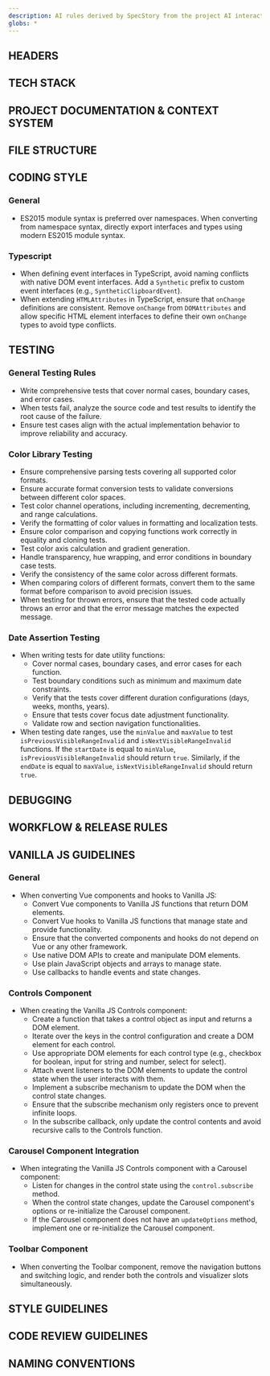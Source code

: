 ```yaml
---
description: AI rules derived by SpecStory from the project AI interaction history
globs: *
---
```


## HEADERS

## TECH STACK

## PROJECT DOCUMENTATION & CONTEXT SYSTEM

## FILE STRUCTURE

## CODING STYLE

### General

- ES2015 module syntax is preferred over namespaces. When converting from namespace syntax, directly export interfaces and types using modern ES2015 module syntax.

### Typescript

- When defining event interfaces in TypeScript, avoid naming conflicts with native DOM event interfaces. Add a `Synthetic` prefix to custom event interfaces (e.g., `SyntheticClipboardEvent`).
- When extending `HTMLAttributes` in TypeScript, ensure that `onChange` definitions are consistent. Remove `onChange` from `DOMAttributes` and allow specific HTML element interfaces to define their own `onChange` types to avoid type conflicts.

## TESTING

### General Testing Rules
- Write comprehensive tests that cover normal cases, boundary cases, and error cases.
- When tests fail, analyze the source code and test results to identify the root cause of the failure.
- Ensure test cases align with the actual implementation behavior to improve reliability and accuracy.

### Color Library Testing
- Ensure comprehensive parsing tests covering all supported color formats.
- Ensure accurate format conversion tests to validate conversions between different color spaces.
- Test color channel operations, including incrementing, decrementing, and range calculations.
- Verify the formatting of color values in formatting and localization tests.
- Ensure color comparison and copying functions work correctly in equality and cloning tests.
- Test color axis calculation and gradient generation.
- Handle transparency, hue wrapping, and error conditions in boundary case tests.
- Verify the consistency of the same color across different formats.
- When comparing colors of different formats, convert them to the same format before comparison to avoid precision issues.
- When testing for thrown errors, ensure that the tested code actually throws an error and that the error message matches the expected message.

### Date Assertion Testing

- When writing tests for date utility functions:
    - Cover normal cases, boundary cases, and error cases for each function.
    - Test boundary conditions such as minimum and maximum date constraints.
    - Verify that the tests cover different duration configurations (days, weeks, months, years).
    - Ensure that tests cover focus date adjustment functionality.
    - Validate row and section navigation functionalities.
- When testing date ranges, use the `minValue` and `maxValue` to test `isPreviousVisibleRangeInvalid` and `isNextVisibleRangeInvalid` functions. If the `startDate` is equal to `minValue`, `isPreviousVisibleRangeInvalid` should return `true`. Similarly, if the `endDate` is equal to `maxValue`, `isNextVisibleRangeInvalid` should return `true`.

## DEBUGGING

## WORKFLOW & RELEASE RULES

## VANILLA JS GUIDELINES

### General
- When converting Vue components and hooks to Vanilla JS:
    - Convert Vue components to Vanilla JS functions that return DOM elements.
    - Convert Vue hooks to Vanilla JS functions that manage state and provide functionality.
    - Ensure that the converted components and hooks do not depend on Vue or any other framework.
    - Use native DOM APIs to create and manipulate DOM elements.
    - Use plain JavaScript objects and arrays to manage state.
    - Use callbacks to handle events and state changes.

### Controls Component
- When creating the Vanilla JS Controls component:
    - Create a function that takes a control object as input and returns a DOM element.
    - Iterate over the keys in the control configuration and create a DOM element for each control.
    - Use appropriate DOM elements for each control type (e.g., checkbox for boolean, input for string and number, select for select).
    - Attach event listeners to the DOM elements to update the control state when the user interacts with them.
    - Implement a subscribe mechanism to update the DOM when the control state changes.
    - Ensure that the subscribe mechanism only registers once to prevent infinite loops.
    - In the subscribe callback, only update the control contents and avoid recursive calls to the Controls function.

### Carousel Component Integration
- When integrating the Vanilla JS Controls component with a Carousel component:
    - Listen for changes in the control state using the `control.subscribe` method.
    - When the control state changes, update the Carousel component's options or re-initialize the Carousel component.
    - If the Carousel component does not have an `updateOptions` method, implement one or re-initialize the Carousel component.

### Toolbar Component
- When converting the Toolbar component, remove the navigation buttons and switching logic, and render both the controls and visualizer slots simultaneously.

## STYLE GUIDELINES
## CODE REVIEW GUIDELINES

## NAMING CONVENTIONS
